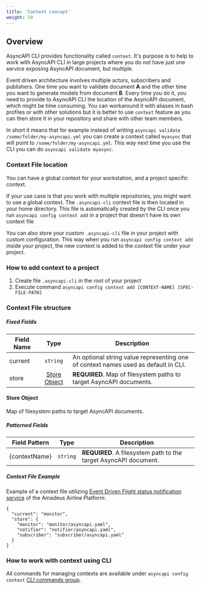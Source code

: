 ```yaml
---
title: 'Context concept'
weight: 50
---
```


## Overview

AsyncAPI CLI provides functionality called `context`. It's purpose is to help to work with AsyncAPI CLI in large projects where you do not have just one service exposing AsyncAPI document, but multiple.

Event driven architecture involves multiple actors, subscribers and publishers. One time you want to validate document **A** and the other time you want to generate models from document **B**. Every time you do it, you need to provide to AsyncAPI CLI the location of the AsyncAPI document, which might be time consuming. You can workaround it with aliases in bash profiles or with other solutions but it is better to use `context` feature as you can then store it in your repository and share with other team members.

In short it means that for example instead of writing `asyncapi validate /some/folder/my-asyncapi.yml` you can create a context called `myasync` that will point to `/some/folder/my-asyncapi.yml`. This way next time you use the CLI you can do `asyncapi validate myasync`.

### Context File location

You can have a global context for your workstation, and a project specific context.

If your use case is that you work with multiple repositories, you might want to use a global context. The `.asyncapi-cli` context file is then located in your home directory. This file is automatically created by the CLI once you run `asyncapi config context add` in a project that doesn't have its own context file

You can also store your custom `.asyncapi-cli` file in your project with custom configuration. This way when you run `asyncapi config context add` inside your project, the new context is added to the context file under your project.

### How to add context to a project

1. Create file `.asyncapi-cli` in the root of your project
2. Execute command `asyncapi config context add [CONTEXT-NAME] [SPEC-FILE-PATH]`

### Context File structure

##### Fixed Fields

Field Name | Type | Description
---|:---:|---
current | `string` | An optional string value representing one of context names used as default in CLI.
store | [Store Object](#storeObject) | **REQUIRED**. Map of filesystem paths to target AsyncAPI documents.

#### <a name="storeObject"></a>Store Object

Map of filesystem paths to target AsyncAPI documents.

##### Patterned Fields

Field Pattern | Type | Description
---|:---:|---
{contextName} | `string` | **REQUIRED**. A filesystem path to the target AsyncAPI document.

##### Context File Example

Example of a context file utilizing [Event Driven Flight status notification service](https://github.com/amadeus4dev-examples/amadeus-async-flight-status/tree/ff433b6d320a3a6a2499976cbf0782353bc57c16) of the Amadeus Airline Platform:
```
{
  "current": "monitor",
  "store": {
    "monitor": "monitor/asyncapi.yaml",
    "notifier": "notifier/asyncapi.yaml",
    "subscriber": "subscriber/asyncapi.yaml"
  }
}
```

### How to work with context using CLI

All commands for managing contexts are available under `asyncapi config context` [CLI commands group](usage#asyncapi-config-context).
